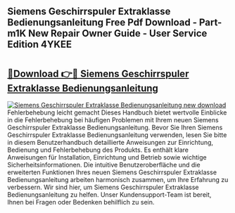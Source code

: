 ## Siemens Geschirrspuler Extraklasse Bedienungsanleitung Free Pdf Download - Part-m1K New Repair Owner Guide - User Service Edition 4YKEE

# <h2><a href="http://df4w2u.blite.top/?on=Siemens+Geschirrspuler+Extraklasse+Bedienungsanleitung">🔗Download 👉🔴 Siemens Geschirrspuler Extraklasse Bedienungsanleitung</a></h2>

[![Siemens Geschirrspuler Extraklasse Bedienungsanleitung new download](https://i.imgur.com/lujVjoI.png)](http://df4w2u.blite.top/?on=Siemens+Geschirrspuler+Extraklasse+Bedienungsanleitung)
Fehlerbehebung leicht gemacht Dieses Handbuch bietet wertvolle Einblicke in die Fehlerbehebung bei häufigen Problemen mit Ihrem neuen Siemens Geschirrspuler Extraklasse Bedienungsanleitung. Bevor Sie Ihren Siemens Geschirrspuler Extraklasse Bedienungsanleitung verwenden, lesen Sie bitte in diesem Benutzerhandbuch detaillierte Anweisungen zur Einrichtung, Bedienung und Fehlerbehebung des Produkts. Es enthält klare Anweisungen für Installation, Einrichtung und Betrieb sowie wichtige Sicherheitsinformationen. Die intuitive Benutzeroberfläche und die erweiterten Funktionen Ihres neuen Siemens Geschirrspuler Extraklasse Bedienungsanleitung arbeiten harmonisch zusammen, um Ihre Erfahrung zu verbessern. Wir sind hier, um Siemens Geschirrspuler Extraklasse Bedienungsanleitung zu helfen. Unser Kundensupport-Team ist bereit, Ihnen bei Fragen oder Bedenken behilflich zu sein.
